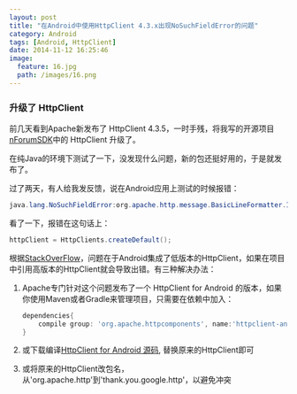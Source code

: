 ```yaml
---
layout: post
title: "在Android中使用HttpClient 4.3.x出现NoSuchFieldError的问题"
category: Android
tags: [Android, HttpClient]
date: 2014-11-12 16:25:46
image:
  feature: 16.jpg
  path: /images/16.png
---
```


### 升级了 HttpClient

前几天看到Apache新发布了 HttpClient 4.3.5，一时手残，将我写的开源项目[nForumSDK][1]中的 HttpClient 升级了。

在纯Java的环境下测试了一下，没发现什么问题，新的包还挺好用的，于是就发布了。

过了两天，有人给我发反馈，说在Android应用上测试的时候报错：

```java
java.lang.NoSuchFieldError:org.apache.http.message.BasicLineFormatter.INSTANCE
```

看了一下，报错在这句话上：

```java
httpClient = HttpClients.createDefault();
```

根据[StackOverFlow][2]，问题在于Android集成了低版本的HttpClient，如果在项目中引用高版本的HttpClient就会导致出错。有三种解决办法：

1. Apache专门针对这个问题发布了一个 HttpClient for Android 的版本，如果你使用Maven或者Gradle来管理项目，只需要在依赖中加入：

   ```gradle
   dependencies{
       compile group: 'org.apache.httpcomponents', name:'httpclient-android', version: '4.3.5'
   }
   ```

2. 或下载编译[HttpClient for Android 源码][3], 替换原来的HttpClient即可
3. 或将原来的HttpClient改包名，从'org.apache.http'到'thank.you.google.http'，以避免冲突

[1]:https://github.com/dss886/nForumSDK
[2]:http://stackoverflow.com/questions/20238421/java-lang-nosuchfielderror-org-apache-http-message-basiclineformatter-instance
[3]:http://hc.apache.org/downloads.cgi
